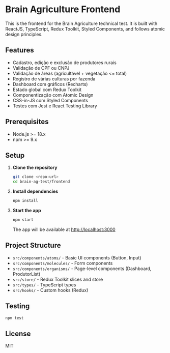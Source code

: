 # Brain Agriculture Frontend

This is the frontend for the Brain Agriculture technical test. It is built with ReactJS, TypeScript, Redux Toolkit, Styled Components, and follows atomic design principles.

## Features
- Cadastro, edição e exclusão de produtores rurais
- Validação de CPF ou CNPJ
- Validação de áreas (agricultável + vegetação <= total)
- Registro de várias culturas por fazenda
- Dashboard com gráficos (Recharts)
- Estado global com Redux Toolkit
- Componentização com Atomic Design
- CSS-in-JS com Styled Components
- Testes com Jest e React Testing Library

## Prerequisites
- Node.js >= 18.x
- npm >= 9.x

## Setup
1. **Clone the repository**
   ```bash
   git clone <repo-url>
   cd brain-ag-test/frontend
   ```
2. **Install dependencies**
   ```bash
   npm install
   ```
3. **Start the app**
   ```bash
   npm start
   ```
   The app will be available at [http://localhost:3000](http://localhost:3000)

## Project Structure
- `src/components/atoms/` - Basic UI components (Button, Input)
- `src/components/molecules/` - Form components
- `src/components/organisms/` - Page-level components (Dashboard, ProdutorList)
- `src/store/` - Redux Toolkit slices and store
- `src/types/` - TypeScript types
- `src/hooks/` - Custom hooks (Redux)

## Testing
```bash
npm test
```

## License
MIT
